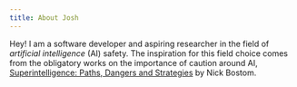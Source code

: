 ```yaml
---
title: About Josh
---
```


Hey! I am a software developer and aspiring researcher in the field of
*artificial intelligence* (AI) safety. The inspiration for this field 
choice comes from the obligatory works on the importance of caution around 
AI, [Superintelligence: Paths, Dangers and Strategies][1] by Nick Bostom.

[1]: https://www.goodreads.com/book/show/20527133-superintelligence
